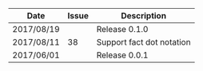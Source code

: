 |Date      |Issue |Description                                                                                              |
|----------|------|---------------------------------------------------------------------------------------------------------|
|2017/08/19|      |Release 0.1.0                                                                                           |
|2017/08/11|38    |Support fact dot notation                                                                                |
|2017/06/01|      |Release 0.0.1                                                                                            |
